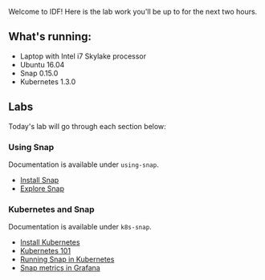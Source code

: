 
Welcome to IDF! Here is the lab work you'll be up to for the next two hours.

## What's running: 

* Laptop with Intel i7 Skylake processor
* Ubuntu 16.04
* Snap 0.15.0
* Kubernetes 1.3.0

## Labs
Today's lab will go through each section below: 

### Using Snap
Documentation is available under `using-snap`.
* [Install Snap](using-snap/install-snap.md)
* [Explore Snap](using-snap/explore-snap.md)

### Kubernetes and Snap

Documentation is available under `k8s-snap`.
* [Install Kubernetes](k8s-snap/install-k8s.md)
* [Kubernetes 101](k8s-snap/k8s-101.md)
* [Running Snap in Kubernetes](k8s-snap/run-snap-in-k8s.md)
* [Snap metrics in Grafana](k8s-snap/snap-metrics.md)
